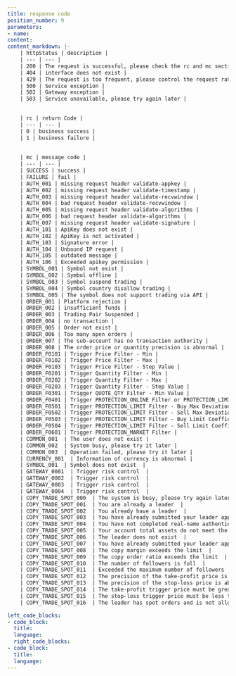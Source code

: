 ```yaml
---
title: response code
position_number: 9
parameters:
- name:
content:
content_markdown: |-
    | httpStatus | description |
    | --- | --- |
    | 200 | The request is successful, please check the rc and mc sections further |
    | 404 | interface does not exist |
    | 429 | The request is too frequent, please control the request rate according to the speed limit requirement |
    | 500 | Service exception |
    | 502 | Gateway exception |
    | 503 | Service unavailable, please try again later |
    

    | rc | return Code |
    | --- | --- |
    | 0 | business success |
    | 1 | business failure |
    
    
    | mc | message code |
    | --- | --- |
    | SUCCESS | success |
    | FAILURE | fail |
    | AUTH_001 | missing request header validate-appkey |
    | AUTH_002 | missing request header validate-timestamp |
    | AUTH_003 | missing request header validate-recvwindow |
    | AUTH_004 | bad request header validate-recvwindow |
    | AUTH_005 | missing request header validate-algorithms |
    | AUTH_006 | bad request header validate-algorithms |
    | AUTH_007 | missing request header validate-signature |
    | AUTH_101 | ApiKey does not exist |
    | AUTH_102 | ApiKey is not activated |
    | AUTH_103 | Signature error |
    | AUTH_104 | Unbound IP request |
    | AUTH_105 | outdated message |
    | AUTH_106 | Exceeded apikey permission |
    | SYMBOL_001 | Symbol not exist |
    | SYMBOL_002 | Symbol offline |
    | SYMBOL_003 | Symbol suspend trading |
    | SYMBOL_004 | Symbol country disallow trading |
    | SYMBOL_005 | The symbol does not support trading via API |
    | ORDER_001 | Platform rejection |
    | ORDER_002 | insufficient funds |
    | ORDER_003 | Trading Pair Suspended |
    | ORDER_004 | no transaction |
    | ORDER_005 | Order not exist |
    | ORDER_006 | Too many open orders |
    | ORDER_007 | The sub-account has no transaction authority |
    | ORDER_008 | The order price or quantity precision is abnormal |
    | ORDER_F0101 | Trigger Price Filter - Min |
    | ORDER_F0102 | Trigger Price Filter - Max |
    | ORDER_F0103 | Trigger Price Filter - Step Value |
    | ORDER_F0201 | Trigger Quantity Filter - Min |
    | ORDER_F0202 | Trigger Quantity Filter - Max |
    | ORDER_F0203 | Trigger Quantity Filter - Step Value |
    | ORDER_F0301 | Trigger QUOTE_QTY Filter - Min Value |
    | ORDER_F0401 | Trigger PROTECTION_ONLINE Filter or PROTECTION_LIMIT Filter |
    | ORDER_F0501 | Trigger PROTECTION_LIMIT Filter - Buy Max Deviation |
    | ORDER_F0502 | Trigger PROTECTION_LIMIT Filter - Sell Max Deviation |
    | ORDER_F0503 | Trigger PROTECTION_LIMIT Filter - Buy Limit Coefficient |
    | ORDER_F0504 | Trigger PROTECTION_LIMIT Filter - Sell Limit Coefficient |
    | ORDER_F0601 | Trigger PROTECTION_MARKET Filter |
    | COMMON_001  | The user does not exist |
    | COMMON_002  | System busy, please try it later |
    | COMMON_003  | Operation failed, please try it later |
    | CURRENCY_001  | Information of currency is abnormal |
    | SYMBOL_001  | Symbol does not exist  |
    | GATEWAY_0001  | Trigger risk control  |
    | GATEWAY_0002  | Trigger risk control  |
    | GATEWAY_0003  | Trigger risk control  |
    | GATEWAY_0004  | Trigger risk control  |  
    | COPY_TRADE_SPOT_000  | The system is busy, please try again later  |
    | COPY_TRADE_SPOT_001  | You are already a leader  |
    | COPY_TRADE_SPOT_002  | You already have a leader  |
    | COPY_TRADE_SPOT_003  | You have already submitted your leader application  |
    | COPY_TRADE_SPOT_004  | You have not completed real-name authentication or your real-name authentication level does not meet the application requirements  |
    | COPY_TRADE_SPOT_005  | Your account total assets do not meet the application requirements  |
    | COPY_TRADE_SPOT_006  | The leader does not exist  |
    | COPY_TRADE_SPOT_007  | You have already submitted your leader application, follow order is not supported  |
    | COPY_TRADE_SPOT_008  | The copy margin exceeds the limit  |
    | COPY_TRADE_SPOT_009  | The copy order ratio exceeds the limit  |
    | COPY_TRADE_SPOT_010  | The number of followers is full  |
    | COPY_TRADE_SPOT_011  | Exceeded the maximum number of followers  |
    | COPY_TRADE_SPOT_012  | The precision of the take-profit price is abnormal  |
    | COPY_TRADE_SPOT_013  | The precision of the stop-loss price is abnormal  |
    | COPY_TRADE_SPOT_014  | The take-profit trigger price must be greater than the latest transaction price  |
    | COPY_TRADE_SPOT_015  | The stop-loss trigger price must be less than the latest transaction price  |
    | COPY_TRADE_SPOT_016  | The leader has spot orders and is not allowed to cancel the termination  |

left_code_blocks:
- code_block:
  title:
  language:
  right_code_blocks:
- code_block:
  title:
  language:
---
```



